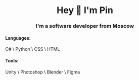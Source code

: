 <h1 align="center">Hey 👋 I'm Pin</h1>
<h3 align="center">I'm a software developer from Moscow</h3>

<h4>Languages:</h4> 
C# \ Python \ CSS \ HTML

<h4>Tools:</h4> 
Unity \ Photoshop \ Blender \ Figma
